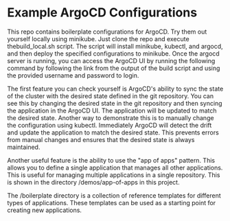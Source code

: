 # Example ArgoCD Configurations
This repo contains boilerplate configurations for ArgoCD. Try them out yourself locally using minikube. Just clone the repo and execute thebuild_local.sh script. The script will install minikube, kubectl, and argocd, and then deploy the specified configurations to minikube. Once the argocd server is running, you can access the ArgoCD UI by running the following command by following the link from the output of the build script and using the provided username and password to login.

The first feature you can check yourself is ArgoCD's ability to sync the state of the cluster with the desired state defined in the git repository. You can see this by changing the desired state in the git repository and then syncing the application in the ArgoCD UI. The application will be updated to match the desired state. Another way to demonstrate this is to manually change the configuration using kubectl. Immediately ArgoCD will detect the drift and update the application to match the desired state. This prevents errors from manual changes and ensures that the desired state is always maintained.

Another useful feature is the ability to use the "app of apps" pattern. This allows you to define a single application that manages all other applications. This is useful for managing multiple applications in a single repository. This is shown in the directory /demos/app-of-apps in this project.

The /boilerplate directory is a collection of reference templates for different types of applications. These templates can be used as a starting point for creating new applications.

